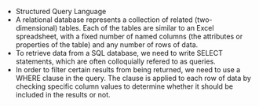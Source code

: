 - Structured Query Language
- A relational database represents a collection of related (two-dimensional) tables. Each of the tables are similar to an Excel spreadsheet, with a fixed number of named columns (the attributes or properties of the table) and any number of rows of data.
- To retrieve data from a SQL database, we need to write SELECT statements, which are often colloquially refered to as queries. 
- In order to filter certain results from being returned, we need to use a WHERE clause in the query. The clause is applied to each row of data by checking specific column values to determine whether it should be included in the results or not.